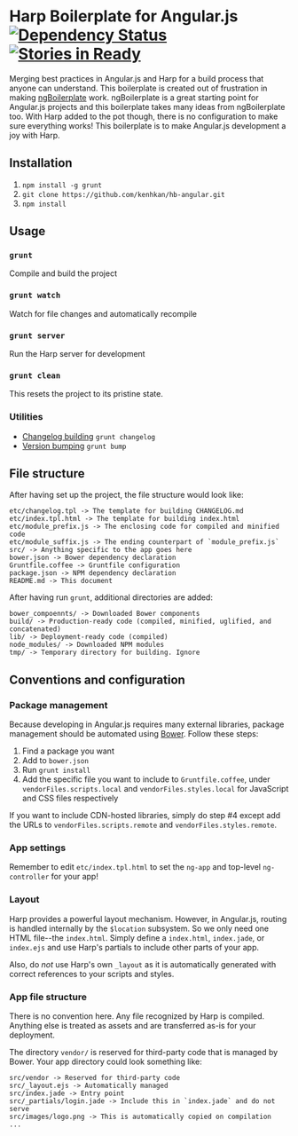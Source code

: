 # Harp Boilerplate for Angular.js <br/>[![Dependency Status](https://david-dm.org/kenhkan/hb-angular.png)](https://david-dm.org/kenhkan/hb-angular) [![Stories in Ready](https://badge.waffle.io/kenhkan/hb-angular.png)](http://waffle.io/kenhkan/hb-angular)


Merging best practices in Angular.js and Harp for a build process that anyone
can understand. This boilerplate is created out of frustration in making
[ngBoilerplate](https://github.com/ngbp/ng-boilerplate) work. ngBoilerplate is
a great starting point for Angular.js projects and this boilerplate takes many
ideas from ngBoilerplate too. With Harp added to the pot though, there is no
configuration to make sure everything works! This boilerplate is to make
Angular.js development a joy with Harp.


## Installation

1. `npm install -g grunt`
2. `git clone https://github.com/kenhkan/hb-angular.git`
3. `npm install`


## Usage

### `grunt`

Compile and build the project

### `grunt watch`

Watch for file changes and automatically recompile

### `grunt server`

Run the Harp server for development

### `grunt clean`

This resets the project to its pristine state.

### Utilities

* [Changelog building](https://github.com/btford/grunt-conventional-changelog) `grunt changelog`
* [Version bumping](https://github.com/vojtajina/grunt-bump) `grunt bump`


## File structure

After having set up the project, the file structure would look like:

    etc/changelog.tpl -> The template for building CHANGELOG.md
    etc/index.tpl.html -> The template for building index.html
    etc/module_prefix.js -> The enclosing code for compiled and minified code
    etc/module_suffix.js -> The ending counterpart of `module_prefix.js`
    src/ -> Anything specific to the app goes here
    bower.json -> Bower dependency declaration
    Gruntfile.coffee -> Gruntfile configuration
    package.json -> NPM dependency declaration
    README.md -> This document

After having run `grunt`, additional directories are added:

    bower_compoennts/ -> Downloaded Bower components
    build/ -> Production-ready code (compiled, minified, uglified, and concatenated)
    lib/ -> Deployment-ready code (compiled)
    node_modules/ -> Downloaded NPM modules
    tmp/ -> Temporary directory for building. Ignore


## Conventions and configuration

### Package management

Because developing in Angular.js requires many external libraries, package
management should be automated using [Bower](http://bower.io/). Follow these steps:

1. Find a package you want
2. Add to `bower.json`
3. Run `grunt install`
4. Add the specific file you want to include to `Gruntfile.coffee`, under
`vendorFiles.scripts.local` and `vendorFiles.styles.local` for JavaScript and
CSS files respectively

If you want to include CDN-hosted libraries, simply do step #4 except add the
URLs to `vendorFiles.scripts.remote` and `vendorFiles.styles.remote`.

### App settings

Remember to edit `etc/index.tpl.html` to set the `ng-app` and top-level
`ng-controller` for your app!

### Layout

Harp provides a powerful layout mechanism. However, in Angular.js, routing is
handled internally by the `$location` subsystem. So we only need one HTML
file--the `index.html`. Simply define a `index.html`, `index.jade`, or
`index.ejs` and use Harp's partials to include other parts of your app.

Also, do *not* use Harp's own `_layout` as it is automatically generated with
correct references to your scripts and styles.

### App file structure

There is no convention here. Any file recognized by Harp is compiled. Anything
else is treated as assets and are transferred as-is for your deployment.

The directory `vendor/` is reserved for third-party code that is managed by
Bower. Your app directory could look something like:

    src/vendor -> Reserved for third-party code
    src/_layout.ejs -> Automatically managed
    src/index.jade -> Entry point
    src/_partials/login.jade -> Include this in `index.jade` and do not serve
    src/images/logo.png -> This is automatically copied on compilation
    ...
